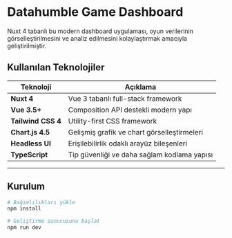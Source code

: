 # Datahumble Game Dashboard

Nuxt 4 tabanlı bu modern dashboard uygulaması, oyun verilerinin görselleştirilmesini ve analiz edilmesini kolaylaştırmak amacıyla geliştirilmiştir.

## Kullanılan Teknolojiler

| Teknoloji         | Açıklama                                       |
|------------------|------------------------------------------------|
| **Nuxt 4**        | Vue 3 tabanlı full-stack framework             |
| **Vue 3.5+**      | Composition API destekli modern yapı           |
| **Tailwind CSS 4**| Utility-first CSS framework                    |
| **Chart.js 4.5**  | Gelişmiş grafik ve chart görselleştirmeleri    |
| **Headless UI**   | Erişilebilirlik odaklı arayüz bileşenleri      |
| **TypeScript**    | Tip güvenliği ve daha sağlam kodlama yapısı    |

---

## Kurulum

```bash
# Bağımlılıkları yükle
npm install

# Geliştirme sunucusunu başlat
npm run dev
